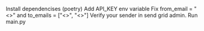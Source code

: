 Install dependencises (poetry)
Add API_KEY env variable
Fix from_email = "<>" and to_emails = ["<>", "<>"]
Verify your sender in send grid admin.
Run main.py

